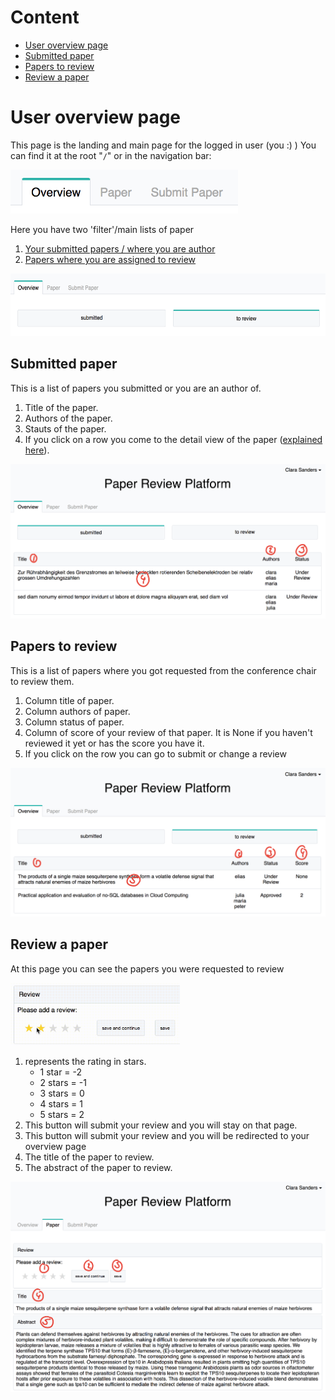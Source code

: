 # Content
- [User overview page](#user-overview-page)
- [Submitted paper](#submitted-paper)
- [Papers to review](#papers-to-review)
- [Review a paper](#review-a-paper)

# User overview page
This page is the landing and main page for the logged in user (you :) ) You can find it at the root "```/```" or in the navigation bar:

<img src="picture/overview.png" height="70">

Here you have two 'filter'/main lists of paper
1. [Your submitted papers / where you are author](#submitted-paper)
2. [Papers where you are assigned to review](#papers-to-review)

<img src="picture/overview_bar.png" height="100">

## Submitted paper
This is a list of papers you submitted or you are an author of.

1. Title of the paper.
2. Authors of the paper.
3. Stauts of the paper.
3. If you click on a row you come to the detail view of the paper ([explained here](PAPERS.md)).

<img src="picture/overview_submitted.png" width="650">

## Papers to review
This is a list of papers where you got requested from the conference chair to review them.

1. Column title of paper.
2. Column authors of paper.
3. Column status of paper.
4. Column of score of your review of that paper. It is None if you haven't reviewed it yet or has the score you have it.
5. If you click on the row you can go to submit or change a review

<img src="picture/overview_review.png" width="650">

## Review a paper
At this page you can see the papers you were requested to review

<img src="picture/star-rating.gif" height="100">

1. represents the rating in stars. 
    - 1 star = -2
    - 2 stars = -1
    - 3 stars = 0
    - 4 stars = 1
    - 5 stars = 2
2. This button will submit your review and you will stay on that page.
3. This button will submit your review and you will be redirected to your overview page
4. The title of the paper to review.
5. The abstract of the paper to review.

<img src="picture/review.png" width="650">
